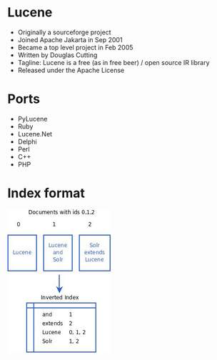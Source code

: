 <!SLIDE smbullets incremental>
# Lucene #

* Originally a sourceforge project
* Joined Apache Jakarta in Sep 2001
* Became a top level project in Feb 2005
* Written by Douglas Cutting
* Tagline: Lucene is a free (as in free beer) / open source IR library
* Released under the Apache License

<!SLIDE smbullets incremental>
# Ports #

* PyLucene
* Ruby
* Lucene.Net
* Delphi
* Perl
* C++
* PHP

<!SLIDE center>
# Index format
![Lucene index format (Lucid Imagination)](lucene_index2.jpg)
